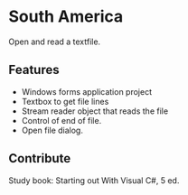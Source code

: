 ﻿# South America

Open and read a textfile. 
## Features

* Windows forms application project
* Textbox to get file lines
* Stream reader object that reads the file
* Control of end of file.
* Open file dialog. 

## Contribute

Study book:  Starting out With Visual C#, 5 ed.
